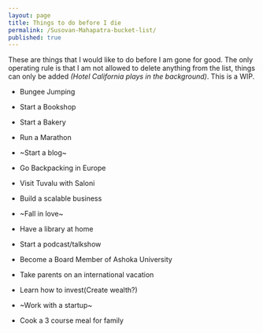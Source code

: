 ```yaml
---
layout: page
title: Things to do before I die
permalink: /Susovan-Mahapatra-bucket-list/
published: true
---
```

These are things that I would like to do before I am gone for good. The only operating rule is that I am not allowed to delete anything from the list, things can only be added _(Hotel California plays in the background)_. This is a WIP.

- Bungee Jumping

- Start a Bookshop 

- Start a Bakery

- Run a Marathon

- ~Start a blog~

- Go Backpacking in Europe 

- Visit Tuvalu with Saloni

- Build a scalable business

- ~Fall in love~

- Have a library at home

- Start a podcast/talkshow

- Become a Board Member of Ashoka University

- Take parents on an international vacation 

- Learn how to invest(Create wealth?)

- ~Work with a startup~

- Cook a 3 course meal for family
